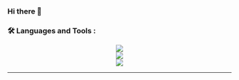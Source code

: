 ### Hi there 👋



### :hammer_and_wrench: Languages and Tools :


<p align="center">
  <a href="https://skillicons.dev">
    <img src="https://skillicons.dev/icons?i=tensorflow,sklearn,python,c,java,cpp,js,html,css" /><br>
    <img src="https://skillicons.dev/icons?i=mongodb,mysql,sqlite,arduino,prometheus,selenium,gamemakerstudio" /><br>
    <img src="https://skillicons.dev/icons?i=vscode,windows,gmail,github,git,latex" />
  </a>
</p>
 
---

<!--
**Amirbehnam1009/Amirbehnam1009** is a ✨ _special_ ✨ repository because its `README.md` (this file) appears on your GitHub profile.

Here are some ideas to get you started:

- 🔭 I’m currently working on ...
- 🌱 I’m currently learning ...
- 👯 I’m looking to collaborate on ...
- 🤔 I’m looking for help with ...
- 💬 Ask me about ...
- 📫 How to reach me: ...
- 😄 Pronouns: ...
- ⚡ Fun fact: ...
-->
